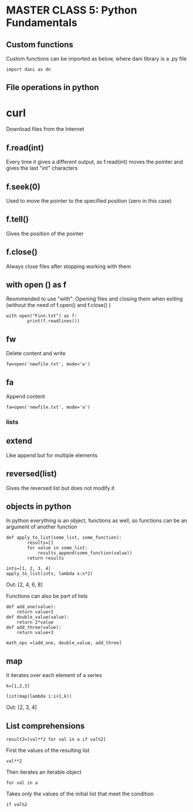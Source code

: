 # MASTER CLASS 5: Python Fundamentals

## Custom functions 

Custom functions can be imported as below, where dani library is a .py file

	import dani as dn 

## File operations in python

# curl

Download files from the Internet

## f.read(int)

Every time it gives a different output, as f.read(int) moves the pointer and gives the last "int" characters

## f.seek(0)

Used to move the pointer to the specified position (zero in this case)

## f.tell()

Gives the position of the pointer

## f.close()

Always close files after stopping working with them

## with open () as f

Reommended to use "with": Opening files and closing them when exiting (without the need of f.open() and f.close() )

	with open("Finn.txt") as f:
    		print(f.readlines())

## fw

Delete content and write

	fw=open('newfile.txt', mode='w')

## fa

Append content

	fa=open('newfile.txt', mode='a')


### lists

## extend

Like append but for multiple elements


## reversed(list)

Gives the reversed list but does not modify it

## objects in python

In python everything is an object, functions as well, so functions can be an argument of another function

	def apply_to_list(some_list, some_function):
    		results=[]
    		for value in some_list:
        		results.append(some_function(value))
    		return results

	ints=[1, 2, 3, 4]
	apply_to_list(ints, lambda x:x*2)

Out:
	[2, 4, 6, 8]

Functions can also be part of lists

	def add_one(value):
	    return value+1
	def double_value(value):
	    return 2*value
	def add_three(value):
	    return value+3

	math_ops =[add_one, double_value, add_three]

## map

It iterates over each element of a series

	k=[1,2,3]

	list(map(lambda i:i+1,k))
	
Out:
	[2, 3, 4]


## List comprehensions

	result2=[val**2 for val in a if val%2]


First the values of the resulting list

	val**2

Then iterates an iterable object

	for val in a

Takes only the values of the initial list that meet the condition

	if val%2	

